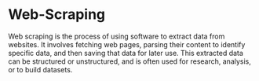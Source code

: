 # Web-Scraping
Web scraping is the process of using software to extract data from websites. It involves fetching web pages, parsing their content to identify specific data, and then saving that data for later use. This extracted data can be structured or unstructured, and is often used for research, analysis, or to build datasets. 
